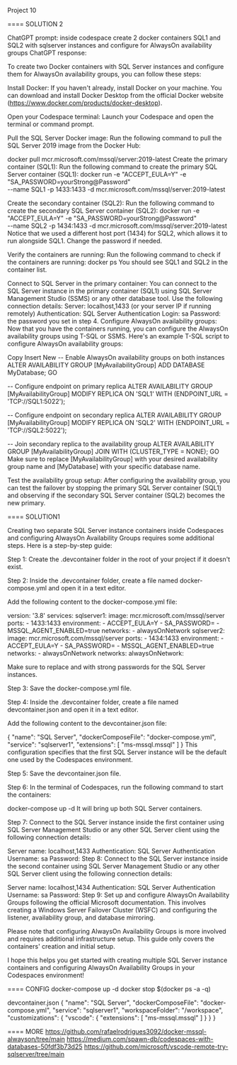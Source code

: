 Project 10

==== SOLUTION 2

ChatGPT prompt: inside codespace create 2 docker containers SQL1 and SQL2 with sqlserver instances and configure for AlwaysOn availability groups
ChatGPT response:

To create two Docker containers with SQL Server instances and configure them for AlwaysOn availability groups, you can follow these steps:

Install Docker: If you haven't already, install Docker on your machine. You can download and install Docker Desktop from the official Docker website (https://www.docker.com/products/docker-desktop).

Open your Codespace terminal: Launch your Codespace and open the terminal or command prompt.

Pull the SQL Server Docker image: Run the following command to pull the SQL Server 2019 image from the Docker Hub:

docker pull mcr.microsoft.com/mssql/server:2019-latest
Create the primary container (SQL1): Run the following command to create the primary SQL Server container (SQL1):
docker run -e "ACCEPT_EULA=Y" -e "SA_PASSWORD=yourStrong@Password" \
   --name SQL1 -p 1433:1433 -d mcr.microsoft.com/mssql/server:2019-latest

Create the secondary container (SQL2): Run the following command to create the secondary SQL Server container (SQL2):
docker run -e "ACCEPT_EULA=Y" -e "SA_PASSWORD=yourStrong@Password" \
   --name SQL2 -p 1434:1433 -d mcr.microsoft.com/mssql/server:2019-latest
Notice that we used a different host port (1434) for SQL2, which allows it to run alongside SQL1. Change the password if needed.

Verify the containers are running: Run the following command to check if the containers are running:
docker ps
You should see SQL1 and SQL2 in the container list.

Connect to SQL Server in the primary container: You can connect to the SQL Server instance in the primary container (SQL1) using SQL Server Management Studio (SSMS) or any other database tool. Use the following connection details:
Server: localhost,1433 (or your server IP if running remotely)
Authentication: SQL Server Authentication
Login: sa
Password: the password you set in step 4.
Configure AlwaysOn availability groups: Now that you have the containers running, you can configure the AlwaysOn availability groups using T-SQL or SSMS.
Here's an example T-SQL script to configure AlwaysOn availability groups:

Copy
Insert
New
-- Enable AlwaysOn availability groups on both instances
ALTER AVAILABILITY GROUP [MyAvailabilityGroup]
   ADD DATABASE MyDatabase;
GO

-- Configure endpoint on primary replica
ALTER AVAILABILITY GROUP [MyAvailabilityGroup]
   MODIFY REPLICA ON 'SQL1'
      WITH (ENDPOINT_URL = 'TCP://SQL1:5022');

-- Configure endpoint on secondary replica
ALTER AVAILABILITY GROUP [MyAvailabilityGroup]
   MODIFY REPLICA ON 'SQL2'
      WITH (ENDPOINT_URL = 'TCP://SQL2:5022');

-- Join secondary replica to the availability group
ALTER AVAILABILITY GROUP [MyAvailabilityGroup]
   JOIN WITH (CLUSTER_TYPE = NONE);
GO
Make sure to replace [MyAvailabilityGroup] with your desired availability group name and [MyDatabase] with your specific database name.

Test the availability group setup: After configuring the availability group, you can test the failover by stopping the primary SQL Server container (SQL1) and observing if the secondary SQL Server container (SQL2) becomes the new primary.

==== SOLUTION1

Creating two separate SQL Server instance containers inside Codespaces and configuring AlwaysOn Availability Groups requires some additional steps. Here is a step-by-step guide:

Step 1: Create the .devcontainer folder in the root of your project if it doesn't exist.

Step 2: Inside the .devcontainer folder, create a file named docker-compose.yml and open it in a text editor.

Add the following content to the docker-compose.yml file:

version: '3.8'
services:
  sqlserver1:
    image: mcr.microsoft.com/mssql/server
    ports:
      - 1433:1433
    environment:
      - ACCEPT_EULA=Y
      - SA_PASSWORD=<password1>
      - MSSQL_AGENT_ENABLED=true
    networks:
      - alwaysOnNetwork
  sqlserver2:
    image: mcr.microsoft.com/mssql/server
    ports:
      - 1434:1433
    environment:
      - ACCEPT_EULA=Y
      - SA_PASSWORD=<password2>
      - MSSQL_AGENT_ENABLED=true
    networks:
      - alwaysOnNetwork
networks:
  alwaysOnNetwork:

Make sure to replace <password1> and <password2> with strong passwords for the SQL Server instances.

Step 3: Save the docker-compose.yml file.

Step 4: Inside the .devcontainer folder, create a file named devcontainer.json and open it in a text editor.

Add the following content to the devcontainer.json file:

{
  "name": "SQL Server",
  "dockerComposeFile": "docker-compose.yml",
  "service": "sqlserver1",
  "extensions": [
    "ms-mssql.mssql"
  ]
}
This configuration specifies that the first SQL Server instance will be the default one used by the Codespaces environment.

Step 5: Save the devcontainer.json file.

Step 6: In the terminal of Codespaces, run the following command to start the containers:


docker-compose up -d
It will bring up both SQL Server containers.

Step 7: Connect to the SQL Server instance inside the first container using SQL Server Management Studio or any other SQL Server client using the following connection details:

Server name: localhost,1433
Authentication: SQL Server Authentication
Username: sa
Password: <password1>
Step 8: Connect to the SQL Server instance inside the second container using SQL Server Management Studio or any other SQL Server client using the following connection details:

Server name: localhost,1434
Authentication: SQL Server Authentication
Username: sa
Password: <password2>
Step 9: Set up and configure AlwaysOn Availability Groups following the official Microsoft documentation. This involves creating a Windows Server Failover Cluster (WSFC) and configuring the listener, availability group, and database mirroring.

Please note that configuring AlwaysOn Availability Groups is more involved and requires additional infrastructure setup. This guide only covers the containers' creation and initial setup.

I hope this helps you get started with creating multiple SQL Server instance containers and configuring AlwaysOn Availability Groups in your Codespaces environment!

==== CONFIG
docker-compose up -d
docker stop $(docker ps -a -q)

devcontainer.json
{
    "name": "SQL Server",
    "dockerComposeFile": "docker-compose.yml",
    "service": "sqlserver1",
    "workspaceFolder": "/workspace",
    "customizations": {
      "vscode": {
        "extensions": [
          "ms-mssql.mssql"
        ]
      }
    }
}

==== MORE
https://github.com/rafaelrodrigues3092/docker-mssql-alwayson/tree/main
https://medium.com/spawn-db/codespaces-with-databases-50fdf3b73d25
https://github.com/microsoft/vscode-remote-try-sqlserver/tree/main

